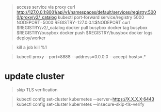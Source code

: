 >  access service via proxy
> curl http://127.0.0.1:8001/api/v1/namespaces/default/services/registry:5000/proxy/v2/_catalog
> kubectl port-forward service/registry 5000
> NODEPORT=5000
> REGISTRY=127.0.0.1:$NODEPORT
> curl $REGISTRY/v2/_catalog
> docker pull busybox
> docker tag busybox $REGISTRY/busybox
> docker push $REGISTRY/busybox
> docker logs deploy/worker

> kill a job
> kill %1 

> kubectl proxy --port=8888 --address=0.0.0.0 --accept-hosts=.*<Paste>

# update cluster


> skip TLS verification

> kubectl config set-cluster kubernetes --server=https://X.X.X.X:6443
> kubectl config set-cluster kubernetes --insecure-skip-tls-verify
